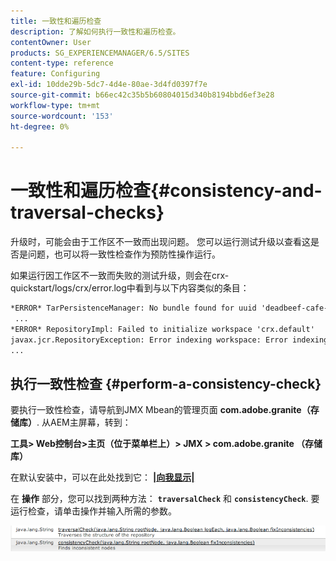 ```yaml
---
title: 一致性和遍历检查
description: 了解如何执行一致性和遍历检查。
contentOwner: User
products: SG_EXPERIENCEMANAGER/6.5/SITES
content-type: reference
feature: Configuring
exl-id: 10dde29b-5dc7-4d4e-80ae-3d4fd0397f7e
source-git-commit: b66ec42c35b5b60804015d340b8194bbd6ef3e28
workflow-type: tm+mt
source-wordcount: '153'
ht-degree: 0%

---
```


# 一致性和遍历检查{#consistency-and-traversal-checks}

升级时，可能会由于工作区不一致而出现问题。 您可以运行测试升级以查看这是否是问题，也可以将一致性检查作为预防性操作运行。

如果运行因工作区不一致而失败的测试升级，则会在crx-quickstart/logs/crx/error.log中看到与以下内容类似的条目：

```xml
*ERROR* TarPersistenceManager: No bundle found for uuid 'deadbeef-cafe-babe-cafe-babecafebabe'
 ...
*ERROR* RepositoryImpl: Failed to initialize workspace 'crx.default'
javax.jcr.RepositoryException: Error indexing workspace: Error indexing workspace: Error indexing workspace
...
```

## 执行一致性检查 {#perform-a-consistency-check}

要执行一致性检查，请导航到JMX Mbean的管理页面 **com.adobe.granite（存储库）**. 从AEM主屏幕，转到：

**工具> Web控制台>主页（位于菜单栏上）> JMX > com.adobe.granite （存储库）**

在默认安装中，可以在此处找到它：  **[|向我显示|](http://localhost:4502/system/console/jmx/com.adobe.granite%3Atype%3DRepository)**

在 **操作** 部分，您可以找到两种方法： **`traversalCheck`** 和 **`consistencyCheck`**. 要运行检查，请单击操作并输入所需的参数。

![chlimage_1-117](assets/chlimage_1-117.png)
